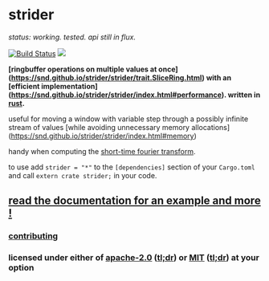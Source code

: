 # strider

*status: working. tested. api still in flux.*

[![Build Status](https://travis-ci.org/snd/strider.svg?branch=master)](https://travis-ci.org/snd/strider/branches)
[![](https://meritbadge.herokuapp.com/strider)](https://crates.io/crates/strider)

**[ringbuffer operations on multiple values at once]
(https://snd.github.io/strider/strider/trait.SliceRing.html)
with an
[efficient implementation]
(https://snd.github.io/strider/strider/index.html#performance).
written in [rust](https://www.rust-lang.org/).**

useful for moving a window with variable step
through a possibly infinite
stream of values
[while avoiding unnecessary memory allocations]
(https://snd.github.io/strider/strider/index.html#memory)

handy when computing the [short-time fourier transform](https://en.wikipedia.org/wiki/Short-time_Fourier_transform).

to use add `strider = "*"`
to the `[dependencies]` section of your `Cargo.toml` and call `extern crate strider;` in your code.

## [read the documentation for an example and more !](https://snd.github.io/strider/strider/index.html)

### [contributing](contributing.md)

### licensed under either of [apache-2.0](LICENSE-APACHE) ([tl;dr](https://tldrlegal.com/license/apache-license-2.0-(apache-2.0))) or [MIT](LICENSE-MIT) ([tl;dr](https://tldrlegal.com/license/mit-license)) at your option
